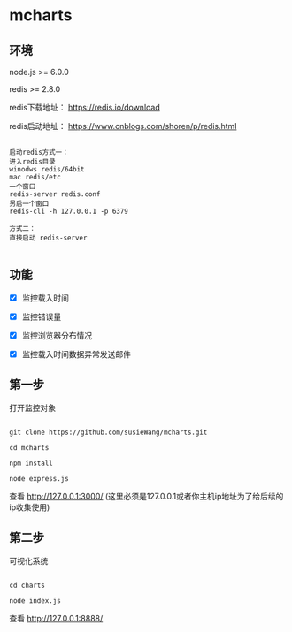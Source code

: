 # mcharts

## 环境

node.js >= 6.0.0

redis >= 2.8.0

redis下载地址： https://redis.io/download

redis启动地址： https://www.cnblogs.com/shoren/p/redis.html

```

启动redis方式一：
进入redis目录
winodws redis/64bit
mac redis/etc
一个窗口
redis-server redis.conf
另启一个窗口
redis-cli -h 127.0.0.1 -p 6379

方式二：
直接启动 redis-server


```
## 功能

- [x] 监控载入时间

- [x] 监控错误量

- [x] 监控浏览器分布情况

- [x] 监控载入时间数据异常发送邮件

## 第一步

打开监控对象

```

git clone https://github.com/susieWang/mcharts.git

cd mcharts

npm install 

node express.js

```

查看 http://127.0.0.1:3000/ (这里必须是127.0.0.1或者你主机ip地址为了给后续的ip收集使用)


## 第二步

可视化系统

```

cd charts

node index.js

```

查看 http://127.0.0.1:8888/
